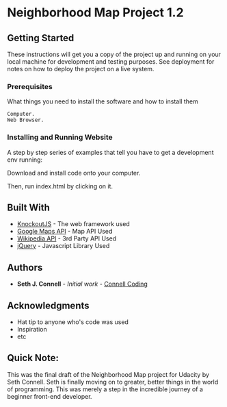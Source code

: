 # Neighborhood Map Project 1.2


## Getting Started

These instructions will get you a copy of the project up and running on your local machine for development and testing purposes. See deployment for notes on how to deploy the project on a live system.

### Prerequisites

What things you need to install the software and how to install them

```
Computer.
Web Browser.
```

### Installing and Running Website

A step by step series of examples that tell you have to get a development env running:

Download and install code onto your computer.

Then, run index.html by clicking on it.


## Built With

* [KnockoutJS](http://knockoutjs.com/index.html) - The web framework used
* [Google Maps API](https://developers.google.com/maps/) - Map API Used
* [Wikipedia API](http://en.wikipedia.org/w/api.php?) - 3rd Party API Used
* [jQuery](http://jquery.com/) - Javascript Library Used

## Authors

* **Seth J. Connell** - *Initial work* - [Connell Coding](https://connellcoding.com)

## Acknowledgments

* Hat tip to anyone who's code was used
* Inspiration
* etc

## Quick Note:
This was the final draft of the Neighborhood Map project for Udacity by Seth Connell. Seth is finally moving on to greater, better things in the world of programming. This was merely a step in the incredible journey of a beginner front-end developer.